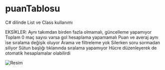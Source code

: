 # puanTablosu
 C# dilinde List ve Class kullanımı
 
 EKSİKLER:
        Aynı takımdan birden fazla olmamalı, güncelleme yapamıyor
        Toplam 0 maç sayısı varsa gol hesaplama yapamamalı
        Puan ve averaj aynı ise sıralama değişik oluyor
        Arama ve filtreleme yok
        Silerken soru sormadan siliyor
        Sütun başlığı tıklanında sıralama yapamıyor
        Hücre düzenleyerek de otomatik hesaplamalar olabilirdi
        
        
![Resim](https://github.com/tbagriyanik/puanTablosu/blob/main/Screen%20Shot%2003-10-22%20at%2002.37%20PM.JPG)
